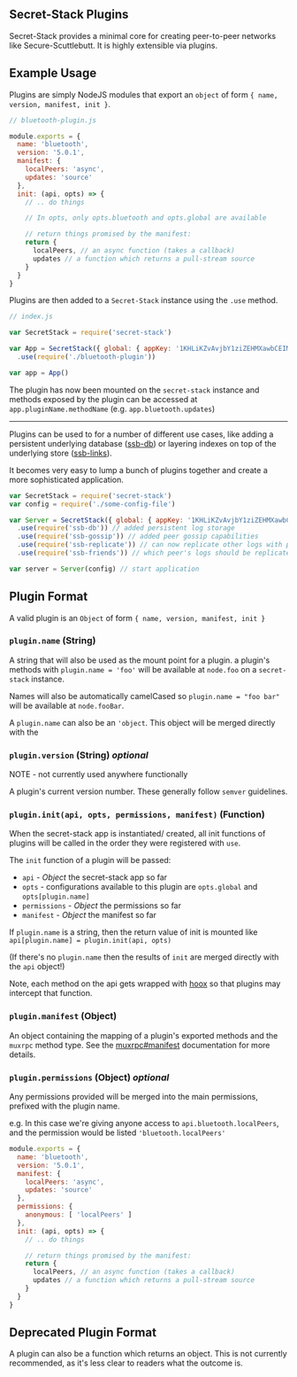 ## Secret-Stack Plugins

Secret-Stack provides a minimal core for creating peer-to-peer networks
like Secure-Scuttlebutt. It is highly extensible via plugins.

## Example Usage

Plugins are simply NodeJS modules that export an `object` of form `{ name, version, manifest, init }`.

```js
// bluetooth-plugin.js

module.exports = {
  name: 'bluetooth',
  version: '5.0.1',
  manifest: {
    localPeers: 'async',
    updates: 'source'
  },
  init: (api, opts) => {
    // .. do things

    // In opts, only opts.bluetooth and opts.global are available

    // return things promised by the manifest:
    return {
      localPeers, // an async function (takes a callback)
      updates // a function which returns a pull-stream source
    }
  }
}
```

Plugins are then added to a `Secret-Stack` instance using the `.use`
method.

```js
// index.js

var SecretStack = require('secret-stack')

var App = SecretStack({ global: { appKey: '1KHLiKZvAvjbY1ziZEHMXawbCEIM6qwjCDm3VYRan/s=' } })
  .use(require('./bluetooth-plugin'))

var app = App()
```

The plugin has now been mounted on the `secret-stack` instance and
methods exposed by the plugin can be accessed at `app.pluginName.methodName`
(e.g. `app.bluetooth.updates`)

---

Plugins can be used to for a number of different use cases, like adding
a persistent underlying database ([ssb-db](https://github.com/ssbc/ssb-db'))
or layering indexes on top of the underlying store ([ssb-links](https://github.com/ssbc/ssb-links)).

It becomes very easy to lump a bunch of plugins together and create a
more sophisticated application.

```js
var SecretStack = require('secret-stack')
var config = require('./some-config-file')

var Server = SecretStack({ global: { appKey: '1KHLiKZvAvjbY1ziZEHMXawbCEIM6qwjCDm3VYRan/s=' } })
  .use(require('ssb-db')) // added persistent log storage
  .use(require('ssb-gossip')) // added peer gossip capabilities
  .use(require('ssb-replicate')) // can now replicate other logs with peers
  .use(require('ssb-friends')) // which peer's logs should be replicated

var server = Server(config) // start application
```

## Plugin Format

A valid plugin is an `Object` of form `{ name, version, manifest, init }`

### `plugin.name` (String)

A string that will also be used as the mount point for a plugin. a
plugin's methods with `plugin.name = 'foo'` will be available at `node.foo` on a
`secret-stack` instance.

Names will also be automatically camelCased so `plugin.name = "foo bar"`
will be available at `node.fooBar`.

A `plugin.name` can also be an `'object`. This object will be merged
directly with the

### `plugin.version` (String) _optional_

NOTE - not currently used anywhere functionally

A plugin's current version number. These generally follow `semver`
guidelines.

### `plugin.init(api, opts, permissions, manifest)` (Function)

When the secret-stack app is instantiated/ created, all init functions
of plugins will be called in the order they were registered with `use`.

The `init` function of a plugin will be passed:
- `api` - _Object_ the secret-stack app so far
- `opts` - configurations available to this plugin are `opts.global` and `opts[plugin.name]`
- `permissions` - _Object_ the permissions so far
- `manifest` - _Object_ the manifest so far

If `plugin.name` is a string, then the return value of init is mounted like `api[plugin.name] = plugin.init(api, opts)`

(If there's no `plugin.name` then the results of `init` are merged directly with the `api` object!)

Note, each method on the api gets wrapped with [hoox](https://github.com/dominictarr/hoox)
so that plugins may intercept that function.

### `plugin.manifest` (Object)

An object containing the mapping of a plugin's exported methods and the
`muxrpc` method type. See the
[muxrpc#manifest](https://github.com/ssbc/muxrpc#manifest) documentation
for more details.


### `plugin.permissions` (Object) _optional_

Any permissions provided will be merged into the main permissions,
prefixed with the plugin name.

e.g. In this case we're giving anyone access to `api.bluetooth.localPeers`,
and the permission would be listed `'bluetooth.localPeers'`

```js
module.exports = {
  name: 'bluetooth',
  version: '5.0.1',
  manifest: {
    localPeers: 'async',
    updates: 'source'
  },
  permissions: {
    anonymous: [ 'localPeers' ]
  },
  init: (api, opts) => {
    // .. do things

    // return things promised by the manifest:
    return {
      localPeers, // an async function (takes a callback)
      updates // a function which returns a pull-stream source
    }
  }
}
```


## Deprecated Plugin Format

A plugin can also be a function which returns an object.
This is not currently recommended, as it's less clear to readers what the outcome is.


